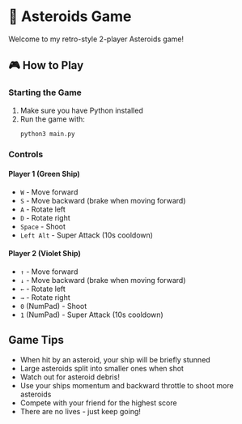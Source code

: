 # 🚀 Asteroids Game

Welcome to my retro-style 2-player Asteroids game!

## 🎮 How to Play

### Starting the Game
1. Make sure you have Python installed
2. Run the game with:
   ```bash
   python3 main.py
   ```

### Controls

#### Player 1 (Green Ship)
- `W` - Move forward
- `S` - Move backward (brake when moving forward)
- `A` - Rotate left
- `D` - Rotate right
- `Space` - Shoot
- `Left Alt` - Super Attack (10s cooldown)

#### Player 2 (Violet Ship)
- `↑` - Move forward
- `↓` - Move backward (brake when moving forward)
- `←` - Rotate left
- `→` - Rotate right
- `0` (NumPad) - Shoot
- `1` (NumPad) - Super Attack (10s cooldown)

## Game Tips
- When hit by an asteroid, your ship will be briefly stunned
- Large asteroids split into smaller ones when shot
- Watch out for asteroid debris!
- Use your ships momentum and backward throttle to shoot more asteroids
- Compete with your friend for the highest score
- There are no lives - just keep going!
